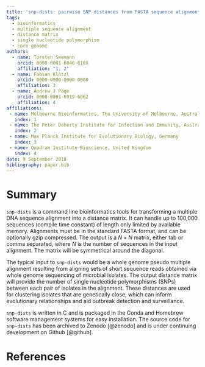 ```yaml
---
title: 'snp-dists: pairwise SNP distances from FASTA sequence alignments'
tags:
  - bioinformatics
  - multiple sequence alignment
  - distance matrix
  - single nucleotide polymorphism
  - core genome
authors:
  - name: Torsten Seemann
    orcid: 0000-0001-6046-610X
    affiliation: "1, 2"
  - name: Fabian Klötzl 
    orcid: 0000-0000-0000-0000
    affiliation: 3
  - name: Andrew J Page
    orcid: 0000-0001-6919-6062
    affiliation: 4
affiliations:
 - name: Melbourne Bioinformatics, The University of Melbourne, Australia
   index: 1
 - name: The Peter Doherty Institute for Infection and Immunity, Australia
   index: 2
 - name: Max Planck Institute for Evolutionary Biology, Germany
   index: 3
 - name: Quadram Institute Bioscience, United Kingdom
   index: 4
date: 9 September 2018
bibliography: paper.bib
---
```


# Summary

`snp-dists` is a command line bioinformatics tools for transforming
a multiple DNA sequence alignment into a distance matrix. It can handle
up to 100,000 sequences (compile time constant) 
of length only limited by available memory. Alignments must be
in the standard FASTA format, and can be optionally gzip compressed.
The output is a $N \times N$ matrix, either tab or comma separated,
where $N$ is the number of sequences in the input alignment. The
matrix will be symmetrical around the diagonal.

The typical input to `snp-dists` would be a whole genome pseudo multiple alignment
resulting from aligning sets of short sequence reads obtained via
whole genome sequencing of microbial isolates. The output distance matrix
will provide the number of single nucleotide polymorphisms (SNPs)
between each pair of isolates in the alignment. These distances are
used for clustering isolates that are genetically close, which can
inform evolutionary relationships and aid outbreak detection and
surveillance.

`snp-dists` is written in C and is packaged in the Conda
and Homebrew software management systems for easy installation.
The source code for `snp-dists` has been archived to Zenodo [@zenodo]
and is under continuing development on Github [@github].

# References


